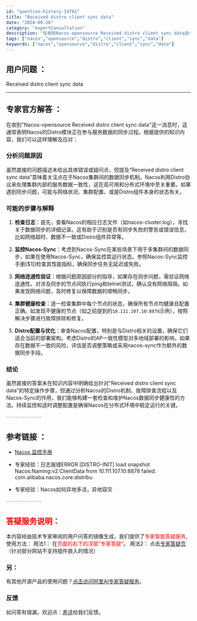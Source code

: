 ```yaml
---
id: "question-history-14781"
title: "Received distro client sync data"
date: "2024-09-26"
category: "expertConsultation"
description: "在收到Nacos-opensource Received distro client sync data这一消息时，这通常表明Nacos的Distro模块正在参与服务数据的同步过程。根据提供的知识内容，我们可以这样理解及应对：### 分析问题原因虽然直接的问题描述未给出具体错误或疑问点，但提及“Re"
tags: ["nacos","opensource","distro","client","sync","data"]
keywords: ["nacos","opensource","distro","client","sync","data"]
---
```


## 用户问题 ： 
 Received distro client sync data  

---------------
## 专家官方解答 ：

在收到"Nacos-opensource Received distro client sync data"这一消息时，这通常表明Nacos的Distro模块正在参与服务数据的同步过程。根据提供的知识内容，我们可以这样理解及应对：

### 分析问题原因

虽然直接的问题描述未给出具体错误或疑问点，但提及“Received distro client sync data”意味着关注点在于Nacos集群间的数据同步机制。Nacos利用Distro协议来处理集群内部的服务数据一致性，这在高可用和分布式环境中至关重要。如果遇到同步问题，可能与网络状况、集群配置、或是Distro组件本身的状态有关。

### 可能的步骤与解释

1. **检查日志**：首先，查看Nacos的相应日志文件（如nacos-cluster.log），寻找关于数据同步的详细记录。这有助于识别是否有同步失败的警告或错误信息，比如网络超时、数据不一致或Distro组件异常等。

2. **监控Nacos-Sync**：考虑到Nacos-Sync在某些场景下用于多集群间的数据同步，如果在使用Nacos-Sync，确保监控其运行状态。参照Nacos-Sync监控手册[$1]]检查其性能指标，确保同步任务无延迟或失败。

3. **网络连通性验证**：根据问题原因部分的指导，如果存在同步问题，需验证网络连通性。对涉及同步的节点间执行ping和telnet测试，确认没有网络阻隔。如果发现网络问题，及时修复以保障数据的顺畅同步。

4. **集群健康检查**：逐一检查集群中每个节点的状态，确保所有节点均健康且配置正确。如发现不健康的节点（如之前提到的`10.111.107.10:8878`示例），按照解决步骤进行故障排除和修复。

5. **Distro配置与优化**：审查Nacos配置，特别是与Distro相关的设置，确保它们适合当前的部署架构。考虑Distro的AP一致性模型对多地域部署的影响，如果存在数据不一致的风险，评估是否调整策略或采用nacos-sync作为额外的数据同步手段。

### 结论

虽然直接的答案未在知识内容中明确给出针对“Received distro client sync data”的特定操作步骤，但通过分析Nacos的Distro机制、故障排查流程以及Nacos-Sync的作用，我们能够构建一套检查和维护Nacos数据同步健康性的方法。持续监控和适时调整配置是确保Nacos在分布式环境中稳定运行的关键。


<font color="#949494">---------------</font> 


## 参考链接 ：

* [Nacos 监控手册](https://nacos.io/docs/latest/guide/admin/monitor-guide)
 
 * 专家经验：日志报错ERROR [DISTRO-INIT] load snapshot Nacos:Naming:v2:ClientData from 10.111.107.10:8878 failed. com.alibaba.nacos.core.distribu 
 
 * 专家经验：Nacos如何异地多活，异地容灾 


 <font color="#949494">---------------</font> 
 


## <font color="#FF0000">答疑服务说明：</font> 

本内容经由技术专家审阅的用户问答的镜像生成，我们提供了<font color="#FF0000">专家智能答疑服务</font>,使用方法：
用法1： 在<font color="#FF0000">页面的右下的浮窗”专家答疑“</font>。
用法2： 点击[专家答疑页](https://answer.opensource.alibaba.com/docs/intro)（针对部分网站不支持插件嵌入的情况）
### 另：


有其他开源产品的使用问题？[点击访问阿里AI专家答疑服务](https://answer.opensource.alibaba.com/docs/intro)。
### 反馈
如问答有错漏，欢迎点：[差评](https://ai.nacos.io/user/feedbackByEnhancerGradePOJOID?enhancerGradePOJOId=14791)给我们反馈。
